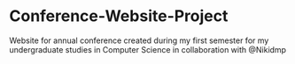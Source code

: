 # Conference-Website-Project
Website for annual conference created during my first semester for my undergraduate studies in Computer Science in collaboration with @Nikidmp
